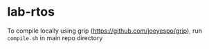 # lab-rtos

To compile locally using grip (https://github.com/joeyespo/grip), run `compile.sh` in main repo directory

